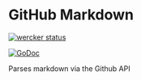 GitHub Markdown
==================

[![wercker status](https://app.wercker.com/status/fde87e53c1f60cb4f5b24f16fc091e6d/m/master "wercker status")](https://app.wercker.com/project/bykey/fde87e53c1f60cb4f5b24f16fc091e6d)

[![GoDoc](https://godoc.org/github.com/dickeyxxx/go-github-markdown?status.png)](https://godoc.org/github.com/dickeyxxx/go-github-markdown)

Parses markdown via the Github API
